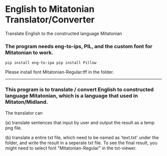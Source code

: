 # English to Mitatonian Translator/Converter
Translate English to the constructed language Mitatonian

### The program needs eng-to-ips, PIL, and the custom font for Mitatonian to work.

`pip install eng-to-ipa
pip install Pillow`

Please install font Mitatonian-Regular.tff in the folder.

---

### This program is to translate / convert English to constructed language Mitatonian, which is a language that used in Mitaton/Midland.

The translator can

(a) translate sentences that input by user and output the result as a temp png file.

(b) translate a entire txt file, which need to be named as 'text.txt' under the folder, and write the result in a seperate txt file. To see the final result, you might need to select font "Mitatonian-Regular" in the txt-viewer.




